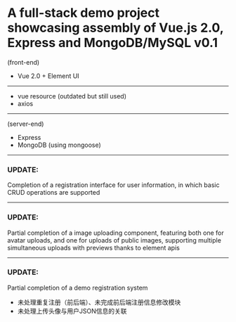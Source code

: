 # A full-stack demo project showcasing assembly of Vue.js 2.0, Express and MongoDB/MySQL v0.1

 (front-end)
* Vue 2.0 + Element UI
----
* vue resource (outdated but still used)
* axios
----
 (server-end)
* Express
* MongoDB (using mongoose)
----
### UPDATE:
Completion of a registration interface for user information, in which basic CRUD operations are supported

----
### UPDATE:
Partial completion of a image uploading component, featuring both one for avatar uploads, and one for uploads of public images, supporting multiple simultaneous uploads with previews thanks to element apis

----
### UPDATE:
Partial completion of a demo registration system

* 未处理重复注册（前后端）、未完成前后端注册信息修改模块
* 未处理上传头像与用户JSON信息的关联

